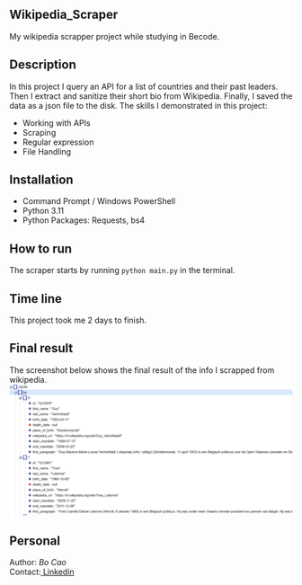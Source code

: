 ## Wikipedia_Scraper
My wikipedia scrapper project while studying in Becode.

## Description
In this project I query an API for a list of countries and their past leaders. Then I extract and sanitize their short bio from Wikipedia. Finally, I saved the data as a json file to the disk.
The skills I demonstrated in this project:
- Working with APIs
- Scraping
- Regular expression
- File Handling

## Installation
<ul>
<li>Command Prompt / Windows PowerShell</li>
<li>Python 3.11</li>
<li>Python Packages: Requests, bs4</li>
</ul>

## How to run 
The scraper starts by running <code>python main.py</code> in the terminal.

## Time line
This project took me 2 days to finish.

## Final result
The screenshot below shows the final result of the info I scrapped from wikipedia.
![Screenshot](image.png)

## Personal
Author: <i>Bo Cao</i> <br/>
Contact:<a href = 'https://www.linkedin.com/in/bo-cao-313ab244'> Linkedin </a>

